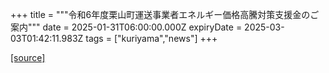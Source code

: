 +++
title = """令和6年度栗山町運送事業者エネルギー価格高騰対策支援金のご案内"""
date = 2025-01-31T06:00:00.000Z
expiryDate = 2025-03-03T01:42:11.983Z
tags = ["kuriyama","news"]
+++


[[source]](https://www.town.kuriyama.hokkaido.jp/soshiki/51/30090.html)
